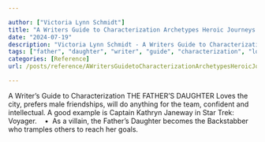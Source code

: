 ```yaml
---

author: ["Victoria Lynn Schmidt"]
title: "A Writers Guide to Characterization Archetypes Heroic Journeys and Other Elements of Dynamic Character Development - part0006_split_004.html"
date: "2024-07-19"
description: "Victoria Lynn Schmidt - A Writers Guide to Characterization Archetypes Heroic Journeys and Other Elements of Dynamic Character Development"
tags: ["father", "daughter", "writer", "guide", "characterization", "love", "city", "prefers", "male", "friendship", "anything", "team", "confident", "intellectual", "good", "example", "captain", "kathryn", "janeway", "star", "trek", "voyager", "villain", "becomes", "backstabber"]
categories: [Reference]
url: /posts/reference/AWritersGuidetoCharacterizationArchetypesHeroicJourneysandOtherElementsofDynamicCharacterDevelopment-part0006split004html

---
```



A Writer’s Guide to Characterization
THE FATHER’S DAUGHTER
Loves the city, prefers male friendships, will do anything for the team, confident and intellectual. A good example is Captain Kathryn Janeway in Star Trek: Voyager.
   •  As a villain, the Father’s Daughter becomes the Backstabber who tramples others to reach her goals.
